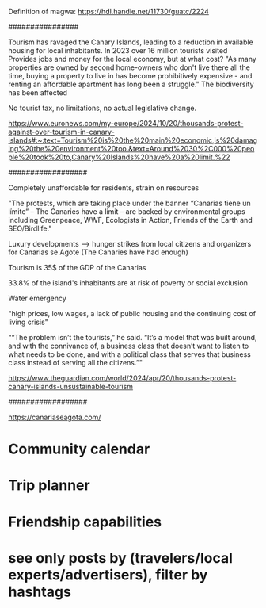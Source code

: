 Definition of magwa: https://hdl.handle.net/11730/guatc/2224

################

Tourism has ravaged the Canary Islands, leading to a reduction in available housing for local inhabitants.
In 2023 over 16 million tourists visited
Provides jobs and money for the local economy, but at what cost? 
"As many properties are owned by second home-owners who don't live there all the time, buying a property to live in has become prohibitively expensive - and renting an affordable apartment has long been a struggle."
The biodiversity has been affected

No tourist tax, no limitations, no actual legislative change.

https://www.euronews.com/my-europe/2024/10/20/thousands-protest-against-over-tourism-in-canary-islands#:~:text=Tourism%20is%20the%20main%20economic,is%20damaging%20the%20environment%20too.&text=Around%2030%2C000%20people%20took%20to,Canary%20Islands%20have%20a%20limit.%22

##################

Completely unaffordable for residents, strain on resources

"The protests, which are taking place under the banner “Canarias tiene un límite” – The Canaries have a limit – are backed by environmental groups including Greenpeace, WWF, Ecologists in Action, Friends of the Earth and SEO/Birdlife."

Luxury developments --> hunger strikes from local citizens and organizers for Canarias se Agote (The Canaries have had enough)

Tourism is 35$ of the GDP of the Canarias

33.8% of the island's inhabitants are at risk of poverty or social exclusion

Water emergency

"high prices, low wages, a lack of public housing and the continuing cost of living crisis"

"“The problem isn’t the tourists,” he said. “It’s a model that was built around, and with the connivance of, a business class that doesn’t want to listen to what needs to be done, and with a political class that serves that business class instead of serving all the citizens.”"

https://www.theguardian.com/world/2024/apr/20/thousands-protest-canary-islands-unsustainable-tourism

##################

https://canariaseagota.com/




# Community calendar
# Trip planner
# Friendship capabilities
# see only posts by (travelers/local experts/advertisers), filter by hashtags
